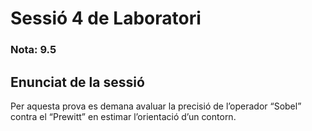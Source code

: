 # Sessió 4 de Laboratori

### Nota: 9.5

## Enunciat de la sessió

Per aquesta prova es demana avaluar la precisió de l’operador “Sobel” contra el “Prewitt” en estimar l’orientació d’un contorn.